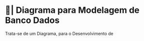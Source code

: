 # 🎲| Diagrama para Modelagem de Banco Dados

  Trata-se de um Diagrama, para o Desenvolvimento de
 
